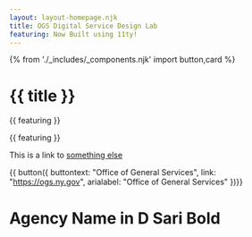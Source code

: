 ```yaml
---
layout: layout-homepage.njk
title: OGS Digital Service Design Lab
featuring: Now Built using 11ty!
---
```

{% from './_includes/_components.njk' import button,card %} 
# {{ title }}

<p class="text-2xl font-bold"> {{ featuring }} </p>
<p class="oswald font-bold uppercase"> {{ featuring }} </p>

This is a link to [something else](https://ogs.ny.gov)

{{ button({ 
    buttontext: "Office of General Services",
    link: "https://ogs.ny.gov",
    arialabel: "Office of General Services"
})}}



<h1 class="agencyname">Agency Name in D Sari Bold</h1>